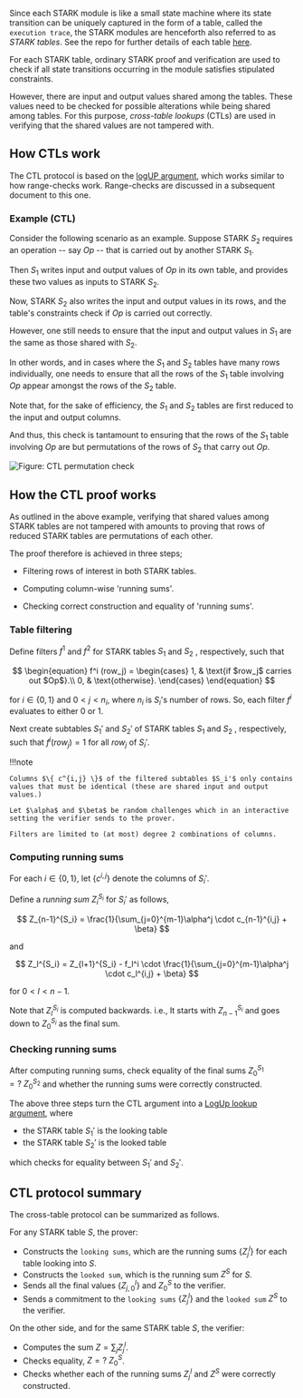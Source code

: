 <!--
---
comments: true
---
-->

Since each STARK module is like a small state machine where its state transition can be uniquely captured in the form of a table, called the `execution trace`, the STARK modules are henceforth also referred to as _STARK tables_. See the repo for further details of each table [here](https://github.com/0xPolygonZero/plonky2/tree/main/evm/spec/tables).

For each STARK table, ordinary STARK proof and verification are used to check if all state transitions occurring in the module satisfies stipulated constraints.

However, there are input and output values shared among the tables. These values need to be checked for possible alterations while being shared among tables. For this purpose, _cross-table lookups_ (CTLs) are used in verifying that the shared values are not tampered with.

## How CTLs work

The CTL protocol is based on the [logUP argument](https://eprint.iacr.org/2022/1530.pdf), which works similar to how range-checks work. Range-checks are discussed in a subsequent document to this one.

### Example (CTL)

Consider the following scenario as an example. Suppose STARK $S_2$ requires an operation -- say $Op$ -- that is carried out by another STARK $S_1$.

Then $S_1$ writes input and output values of $Op$ in its own table, and provides these two values as inputs to STARK $S_2$.

Now, STARK $S_2$ also writes the input and output values in its rows, and the table's constraints check if $Op$ is carried out correctly.

However, one still needs to ensure that the input and output values in $S_1$ are the same as those shared with $S_2$.

In other words, and in cases where the $S_1$ and $S_2$ tables have many rows individually, one needs to ensure that all the rows of the $S_1$ table involving $Op$ appear amongst the rows of the $S_2$ table.

Note that, for the sake of efficiency, the $S_1$ and $S_2$ tables are first reduced to the input and output columns.

And thus, this check is tantamount to ensuring that the rows of the $S_1$ table involving $Op$ are but permutations of the rows of $S_2$ that carry out $Op$.

![Figure: CTL permutation check](../../../img/cdk/t1-prover-ctl-perm-check.png)

## How the CTL proof works

As outlined in the above example, verifying that shared values among STARK tables are not tampered with amounts to proving that rows of reduced STARK tables are permutations of each other.

The proof therefore is achieved in three steps;
   
   - Filtering rows of interest in both STARK tables.
   
   - Computing column-wise 'running sums'.

   - Checking correct construction and equality of 'running sums'.


### Table filtering

Define filters $f^1$ and $f^2$ for STARK tables $S_1$ and $S_2$ , respectively, such that

$$
\begin{equation}
 f^i (row_j) = \begin{cases}
   1, & \text{if $row_j$ carries out $Op$}.\\
   0, & \text{otherwise}.
   \end{cases}
\end{equation}
$$

for $i \in \{ 0, 1 \}$ and $0 < j < n_i$, where $n_i$ is $S_i$'s number of rows. So, each filter $f^i$ evaluates to either $0$ or $1$.

Next create subtables $S_1'$ and $S_2'$ of STARK tables $S_1$ and $S_2$ , respectively, such that $f^i(row_j) = 1$ for all $row_j$ of $S_i'$.

!!!note
    
    Columns $\{ c^{i,j} \}$ of the filtered subtables $S_i'$ only contains values that must be identical (these are shared input and output values.)

    Let $\alpha$ and $\beta$ be random challenges which in an interactive setting the verifier sends to the prover.

    Filters are limited to (at most) degree 2 combinations of columns.

### Computing running sums

For each $i \in \{0,1\}$, let $\{ c^{i,j} \}$ denote the columns of $S_i'$.

Define a _running sum_ $Z_i^{S_i}$ for $S_i'$ as follows,

$$
Z_{n-1}^{S_i} = \frac{1}{\sum_{j=0}^{m-1}\alpha^j \cdot c_{n-1}^{i,j} + \beta}
$$

and

$$
Z_l^{S_i} = Z_{l+1}^{S_i} - f_l^i \cdot \frac{1}{\sum_{j=0}^{m-1}\alpha^j \cdot c_l^{i,j} + \beta}
$$

for $0 < l < n-1$.

Note that $Z_l^{S_i}$ is computed backwards. i.e., It starts with $Z_{n-1}^{S_i}$ and goes down to $Z_0^{S_i}$ as the final sum.

### Checking running sums

After computing running sums, check equality of the final sums $Z_0^{S_1} =?\ Z_0^{S_2}$ and whether the running sums were correctly constructed.

The above three steps turn the CTL argument into a [LogUp lookup argument](https://eprint.iacr.org/2022/1530.pdf), where

- the STARK table $S_1'$ is the looking table
- the STARK table $S_2'$ is the looked table

which checks for equality between $S_1'$ and $S_2'$.

## CTL protocol summary

The cross-table protocol can be summarized as follows. 

For any STARK table $S$, the prover:
  
-  Constructs the `looking sums`, which are the running sums $\{Z_j^l\}$ for each table looking into $S$.
- Constructs the `looked sum`, which is the running sum $Z^S$ for $S$.
- Sends all the final values $\{Z_{j,0}^l\}$ and $Z_0^S$ to the verifier.
- Sends a commitment to the `looking sums` $\{Z_{j}^l\}$ and the `looked sum` $Z^S$ to the verifier.

On the other side, and for the same STARK table $S$, the verifier:
  
- Computes the sum $Z = \sum_j Z_{j}^l$.
- Checks equality, $Z =?\ Z_0^S$.
- Checks whether each of the running sums $Z_{j}^l$ and $Z^S$ were correctly constructed. 
